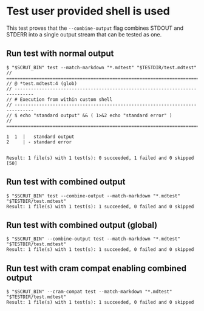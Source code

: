 # Test user provided shell is used

This test proves that the `--combine-output` flag combines STDOUT and STDERR into a single output stream that can be tested as one.

## Run test with normal output

```scrut
$ "$SCRUT_BIN" test --match-markdown "*.mdtest" "$TESTDIR/test.mdtest"
// =============================================================================
// @ *test.mdtest:4 (glob)
// -----------------------------------------------------------------------------
// # Execution from within custom shell
// -----------------------------------------------------------------------------
// $ echo "standard output" && ( 1>&2 echo "standard error" )
// =============================================================================

1  1  |   standard output
2     | - standard error


Result: 1 file(s) with 1 test(s): 0 succeeded, 1 failed and 0 skipped
[50]
```

## Run test with combined output

```scrut
$ "$SCRUT_BIN" test --combine-output --match-markdown "*.mdtest" "$TESTDIR/test.mdtest"
Result: 1 file(s) with 1 test(s): 1 succeeded, 0 failed and 0 skipped
```

## Run test with combined output (global)

```scrut
$ "$SCRUT_BIN" --combine-output test --match-markdown "*.mdtest" "$TESTDIR/test.mdtest"
Result: 1 file(s) with 1 test(s): 1 succeeded, 0 failed and 0 skipped
```

## Run test with cram compat enabling combined output

```scrut
$ "$SCRUT_BIN" --cram-compat test --match-markdown "*.mdtest" "$TESTDIR/test.mdtest"
Result: 1 file(s) with 1 test(s): 1 succeeded, 0 failed and 0 skipped
```
